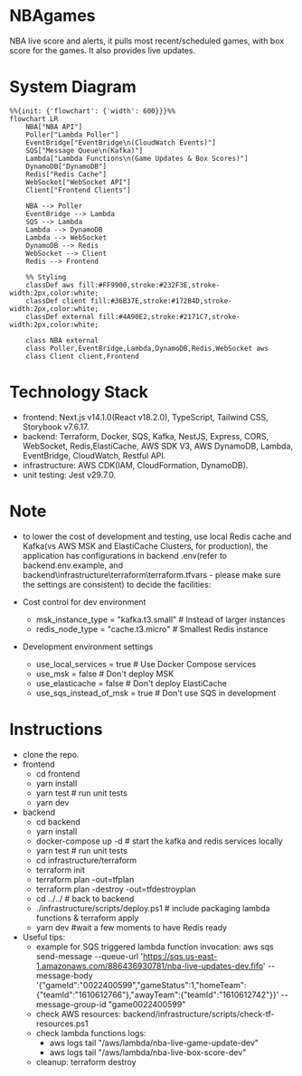 # NBAgames
NBA live score and alerts, it pulls most recent/scheduled games, with box score for the games. It also provides live updates.

# System Diagram
```mermaid
%%{init: {'flowchart': {'width': 600}}}%%
flowchart LR
    NBA["NBA API"]
    Poller["Lambda Poller"]
    EventBridge["EventBridge\n(CloudWatch Events)"]
    SQS["Message Queue\n(Kafka)"]
    Lambda["Lambda Functions\n(Game Updates & Box Scores)"]
    DynamoDB["DynamoDB"]
    Redis["Redis Cache"]
    WebSocket["WebSocket API"]
    Client["Frontend Clients"]

    NBA --> Poller
    EventBridge --> Lambda
    SQS --> Lambda
    Lambda --> DynamoDB
    Lambda --> WebSocket
    DynamoDB --> Redis
    WebSocket --> Client
    Redis --> Frontend 

    %% Styling
    classDef aws fill:#FF9900,stroke:#232F3E,stroke-width:2px,color:white;
    classDef client fill:#36B37E,stroke:#172B4D,stroke-width:2px,color:white;
    classDef external fill:#4A90E2,stroke:#2171C7,stroke-width:2px,color:white;

    class NBA external
    class Poller,EventBridge,Lambda,DynamoDB,Redis,WebSocket aws
    class Client client,Frontend
```

# Technology Stack
 - frontend:  Next.js v14.1.0(React v18.2.0), TypeScript, Tailwind CSS, Storybook v7.6.17.
 - backend: Terraform, Docker, SQS, Kafka, NestJS, Express, CORS, WebSocket, Redis,ElastiCache, AWS SDK V3, AWS DynamoDB, Lambda, EventBridge, CloudWatch, Restful API.
 - infrastructure: AWS CDK(IAM, CloudFormation, DynamoDB).
 - unit testing: Jest v29.7.0.

# Note
 - to lower the cost of development and testing, use local Redis cache and Kafka(vs AWS MSK and ElastiCache Clusters, for production), the application has configurations in backend .env(refer to backend\.env.example, and backend\infrastructure\terraform\terraform.tfvars - please make sure the settings are consistent) to decide the facilities:
  - Cost control for dev environment
    * msk_instance_type = "kafka.t3.small"      # Instead of larger instances
    * redis_node_type = "cache.t3.micro"        # Smallest Redis instance

  - Development environment settings
    * use_local_services = true    # Use Docker Compose services
    * use_msk = false             # Don't deploy MSK
    * use_elasticache = false     # Don't deploy ElastiCache
    * use_sqs_instead_of_msk = true  # Don't use SQS in development

# Instructions 
 - clone the repo.
 - frontend
    * cd frontend
    * yarn install
    * yarn test # run unit tests
    * yarn dev
 - backend
    * cd backend
    * yarn install
    * docker-compose up -d # start the kafka and redis services locally
    * yarn test # run unit tests
    * cd infrastructure/terraform
    * terraform init
    * terraform plan -out=tfplan
    * terraform plan -destroy -out=tfdestroyplan 
    * cd ../../ # back to backend
    * ./infrastructure/scripts/deploy.ps1 # include packaging lambda functions & terraform apply
    * yarn dev #wait a few moments to have Redis ready
 - Useful tips:
    * example for SQS triggered lambda function invocation: aws sqs send-message --queue-url 'https://sqs.us-east-1.amazonaws.com/886436930781/nba-live-updates-dev.fifo' --message-body '{"gameId":"0022400599","gameStatus":1,"homeTeam":{"teamId":"1610612766"},"awayTeam":{"teamId":"1610612742"}}' --message-group-id "game0022400599" 
    * check AWS resources: backend/infrastructure/scripts/check-tf-resources.ps1
    * check lambda functions logs:
        * aws logs tail "/aws/lambda/nba-live-game-update-dev"
        * aws logs tail "/aws/lambda/nba-live-box-score-dev"
    * cleanup: terraform destroy
